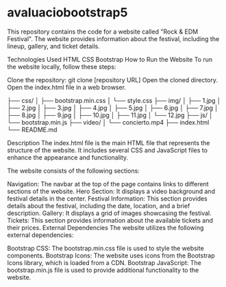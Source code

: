 # avaluaciobootstrap5

This repository contains the code for a website called "Rock & EDM Festival". The website provides information about the festival, including the lineup, gallery, and ticket details.

Technologies Used
HTML
CSS
Bootstrap
How to Run the Website
To run the website locally, follow these steps:

Clone the repository: git clone [repository URL]
Open the cloned directory.
Open the index.html file in a web browser.

├── css/
│   ├── bootstrap.min.css
│   └── style.css
├── img/
│   ├── 1.jpg
│   ├── 2.jpg
│   ├── 3.jpg
│   ├── 4.jpg
│   ├── 5.jpg
│   ├── 6.jpg
│   ├── 7.jpg
│   ├── 8.jpg
│   ├── 9.jpg
│   ├── 10.jpg
│   ├── 11.jpg
│   └── 12.jpg
├── js/
│   └── bootstrap.min.js
├── video/
│   └── concierto.mp4
├── index.html
└── README.md

Description
The index.html file is the main HTML file that represents the structure of the website. It includes several CSS and JavaScript files to enhance the appearance and functionality.

The website consists of the following sections:

Navigation: The navbar at the top of the page contains links to different sections of the website.
Hero Section: It displays a video background and festival details in the center.
Festival Information: This section provides details about the festival, including the date, location, and a brief description.
Gallery: It displays a grid of images showcasing the festival.
Tickets: This section provides information about the available tickets and their prices.
External Dependencies
The website utilizes the following external dependencies:

Bootstrap CSS: The bootstrap.min.css file is used to style the website components.
Bootstrap Icons: The website uses icons from the Bootstrap Icons library, which is loaded from a CDN.
Bootstrap JavaScript: The bootstrap.min.js file is used to provide additional functionality to the website.
